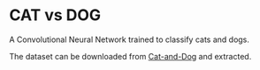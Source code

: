 # CAT vs DOG

A Convolutional Neural Network trained to classify cats and dogs.

The dataset can be downloaded from [Cat-and-Dog](https://www.kaggle.com/datasets/tongpython/cat-and-dog/data) and extracted.
